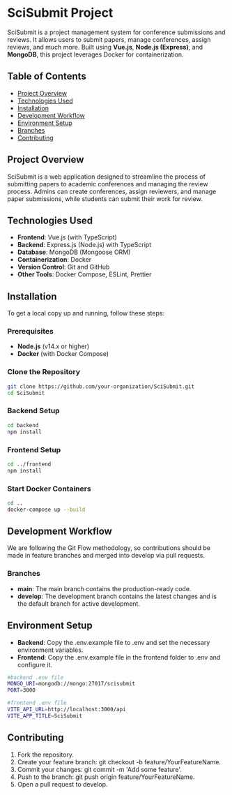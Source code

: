 # SciSubmit Project

SciSubmit is a project management system for conference submissions and reviews. It allows users to submit papers, manage conferences, assign reviews, and much more. Built using **Vue.js**, **Node.js (Express)**, and **MongoDB**, this project leverages Docker for containerization.

## Table of Contents
- [Project Overview](#project-overview)
- [Technologies Used](#technologies-used)
- [Installation](#installation)
- [Development Workflow](#development-workflow)
- [Environment Setup](#environment-setup)
- [Branches](#branches)
- [Contributing](#contributing)

## Project Overview
SciSubmit is a web application designed to streamline the process of submitting papers to academic conferences and managing the review process. Admins can create conferences, assign reviewers, and manage paper submissions, while students can submit their work for review.

## Technologies Used
- **Frontend**: Vue.js (with TypeScript)
- **Backend**: Express.js (Node.js) with TypeScript
- **Database**: MongoDB (Mongoose ORM)
- **Containerization**: Docker
- **Version Control**: Git and GitHub
- **Other Tools**: Docker Compose, ESLint, Prettier

## Installation
To get a local copy up and running, follow these steps:

### Prerequisites
- **Node.js** (v14.x or higher)
- **Docker** (with Docker Compose)

### Clone the Repository
```bash
git clone https://github.com/your-organization/SciSubmit.git
cd SciSubmit
 ```
### Backend Setup
```bash
cd backend
npm install
```

### Frontend Setup
```bash
cd ../frontend
npm install
```

### Start Docker Containers
```bash
cd ..
docker-compose up --build
```

## Development Workflow
We are following the Git Flow methodology, so contributions should be made in feature branches and merged into develop via pull requests.

### Branches
- **main**: The main branch contains the production-ready code.
- **develop**: The development branch contains the latest changes and is the default branch for active development.

## Environment Setup
- **Backend**: Copy the .env.example file to .env and set the necessary environment variables.
- **Frontend**: Copy the .env.example file in the frontend folder to .env and configure it.

```bash
#backend .env file
MONGO_URI=mongodb://mongo:27017/scisubmit
PORT=3000
```

```bash
#frontend .env file
VITE_API_URL=http://localhost:3000/api
VITE_APP_TITLE=SciSubmit
```

## Contributing
1. Fork the repository.
2. Create your feature branch: git checkout -b feature/YourFeatureName.
3. Commit your changes: git commit -m 'Add some feature'.
4. Push to the branch: git push origin feature/YourFeatureName.
5. Open a pull request to develop.